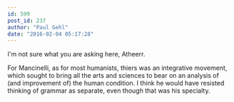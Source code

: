 ```yaml
---
id: 599
post_id: 237
author: "Paul Gehl"
date: "2016-02-04 05:17:28"
---
```

I'm not sure what you are asking here, Atheerr. 




For Mancinelli, as for most humanists, thiers was an integrative movement, which sought to bring all the arts and sciences to bear on an analysis of (and improvement of) the human condition. I think he would have resisted thinking of grammar as separate, even though that was his specialty.
